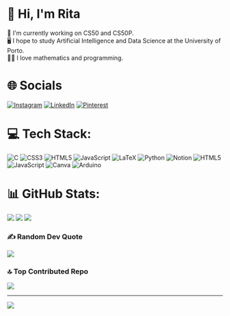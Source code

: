 # 💫 Hi, I'm Rita
📖 I'm currently working on CS50 and CS50P.<br>🖥️ I hope to study Artificial Intelligence and Data Science at the University of Porto.<br>👩‍🔬 I love mathematics and programming.


# 🌐 Socials
[![Instagram](https://img.shields.io/badge/Instagram-%23E4405F.svg?logo=Instagram&logoColor=white)](https://instagram.com/byritadias) [![LinkedIn](https://img.shields.io/badge/LinkedIn-%230077B5.svg?logo=linkedin&logoColor=white)](https://linkedin.com/in/Rita_Dias) [![Pinterest](https://img.shields.io/badge/Pinterest-%23E60023.svg?logo=Pinterest&logoColor=white)](https://pinterest.com/byritadias) 

# 💻 Tech Stack:
![C](https://img.shields.io/badge/c-%2300599C.svg?style=for-the-badge&logo=c&logoColor=white) ![CSS3](https://img.shields.io/badge/css3-%231572B6.svg?style=for-the-badge&logo=css3&logoColor=white) ![HTML5](https://img.shields.io/badge/html5-%23E34F26.svg?style=for-the-badge&logo=html5&logoColor=white) ![JavaScript](https://img.shields.io/badge/javascript-%23323330.svg?style=for-the-badge&logo=javascript&logoColor=%23F7DF1E) ![LaTeX](https://img.shields.io/badge/latex-%23008080.svg?style=for-the-badge&logo=latex&logoColor=white) ![Python](https://img.shields.io/badge/python-3670A0?style=for-the-badge&logo=python&logoColor=ffdd54) ![Notion](https://img.shields.io/badge/Notion-%23000000.svg?style=for-the-badge&logo=notion&logoColor=white) ![HTML5](https://img.shields.io/badge/html5-%23E34F26.svg?style=for-the-badge&logo=html5&logoColor=white) ![JavaScript](https://img.shields.io/badge/javascript-%23323330.svg?style=for-the-badge&logo=javascript&logoColor=%23F7DF1E) ![Canva](https://img.shields.io/badge/Canva-%2300C4CC.svg?style=for-the-badge&logo=Canva&logoColor=white) ![Arduino](https://img.shields.io/badge/-Arduino-00979D?style=for-the-badge&logo=Arduino&logoColor=white)
# 📊 GitHub Stats:
![](https://github-readme-stats.vercel.app/api?username=ritalovesrock&theme=dark&hide_border=true&include_all_commits=true&count_private=false)
![](https://github-readme-streak-stats.herokuapp.com/?user=ritalovesrock&theme=dark&hide_border=true)
![](https://github-readme-stats.vercel.app/api/top-langs/?username=ritalovesrock&theme=dark&hide_border=true&include_all_commits=true&count_private=false&layout=compact)

### ✍️ Random Dev Quote
![](https://quotes-github-readme.vercel.app/api?type=horizontal&theme=dark)

### 🔝 Top Contributed Repo
![](https://github-contributor-stats.vercel.app/api?username=ritalovesrock&limit=5&theme=dark&combine_all_yearly_contributions=true)

---
[![](https://visitcount.itsvg.in/api?id=ritalovesrock&icon=2&color=5)](https://visitcount.itsvg.in)

<!-- Proudly created with GPRM ( https://gprm.itsvg.in ) -->
